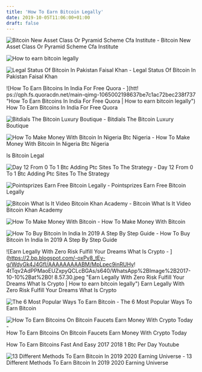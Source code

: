 ```yaml
---
title: 'How To Earn Bitcoin Legally'
date: 2019-10-05T11:06:00+01:00
draft: false
---
```


![Bitcoin New Asset Class Or Pyramid Scheme Cfa Institute - ](https://i2.wp.com/blogs.cfainstitute.org/investor/files/2018/09/Bitcoin-Cryptocurrency-or-Pyramid-Scheme.png?resize=940%2C575&ssl=1 "Bitcoin New Asset Class Or Pyramid Scheme Cfa Institute | How to earn bitcoin legally") Bitcoin New Asset Class Or Pyramid Scheme Cfa Institute

![How to earn bitcoin legally](https://qph.fs.quoracdn.net/main-qimg-4eeec6401e3f7fce6dad0b41a392dee3-c "How to earn bitcoin legally") 

![Legal Status Of Bitcoin In Pakistan Faisal Khan - ](https://faisalkhan.com/wp-content/uploads/2017/05/Bitcoin-Legal-Pakistan.jpg "Legal Status Of Bitcoin In Pakistan Faisal Khan | How to earn bitcoin legally") Legal Status Of Bitcoin In Pakistan Faisal Khan

![How To Earn Bitcoins In India For Free Quora - ](htt!   ps://qph.fs.quoracdn.net/main-qimg-1065002198637be7c1ac72bec238f737 "How To Earn Bitcoins In India For Free Quora | How to earn bitcoin legally") How To Earn Bitcoins In India For Free Quora

![Bitdials The Bitcoin Luxury Boutique - ](https://cdn.shopify.com/s/files/1/1593/9031/files/aff-mob4_1024x.progressive.jpg?v=1565255245 "Bitdials The Bitcoin Luxury Boutique | How to earn bitcoin legally") Bitdials The Bitcoin Luxury Boutique

![How To Make Money With Bitcoin In Nigeria Btc Nigeria - ](https://btc.ng/wp-content/uploads/2016/08/How-to-make-money-with-Bitcoin-in-Nigeria.jpg "How To Make Money With Bitcoin In Nigeria Btc Nigeria | How to earn bitcoin legally") How To Make Money With Bitcoin In Nigeria Btc Nigeria

Is Bitcoin Legal

![Day 12 From 0 To 1 Btc Adding Ptc Sites To The Strategy - ](https://cdn.publish0x.com/prod/fs/images/97625cbc65739eb271c54586b25ec1268282832e5c7988cab69fc3ea1391329e.jpeg "Day 12 From 0 To 1 Btc Adding Ptc Sites To The Strategy | How to earn bitcoin legally") Day 12 From 0 To 1 Btc Adding Ptc Sites To The Strategy

![Pointsprizes Earn Free Bitcoin Legally - ](https://trustspot-company-photos.imgix.net/CSPHOTO_156524173933311_395675.png?auto=compress&w=180&h=180&fit=crop "Pointsprizes Earn Free Bitcoin Legally | How to earn bitcoin legally") Pointsprizes Earn Free Bitcoin Legally

![Bitcoin What Is It Video Bitcoin Khan Academy - ](https://i.ytimg.com/vi/EA0LkCkvUeU/maxresdefault.jpg "Bitcoin What Is It Video Bitcoin Khan Academy | How to earn bitcoin legally") Bitcoin What Is It Video Bitcoin Khan Academy

![How To Make Money With Bitcoin - ](https://www.creditdonkey.com/image/1/550w/donkey-bank-deposit-bitcoin.jpg "How To Make Money With Bitcoin | How to earn bitcoin legally") How To Make Money With Bitcoin

![How To Buy Bitcoin In India In 2019 A Step By Step Guide - ](https://s3-ap-southeast-1.amazonaws.com/cs-public-uploads-prod/1d47282c-8061-4a61-b1b0-86aa11dd6a2d "How To Buy Bitcoin In India In 2019 A Step By Step Guide | How to earn bitcoin legally") How To Buy Bitcoin In India In 2019 A Step By Step Guide

![Earn Legally With Zero Risk Fulfill Your Dreams What Is Crypto - ](https://2.bp.blogspot.com/-oxPv8_tEy-g/WdyGk4J4GfI/AAAAAAAAABM/MpLpec9inRUHy!   4tTqv2AdPPMaoEUZxpyQCLcBGAs/s640/WhatsApp%2BImage%2B2017-10-10%2Bat%2B0!   8.57.30.jpeg "Earn Legally With Zero Risk Fulfill Your Dreams What Is Crypto | How to earn bitcoin legally") Earn Legally With Zero Risk Fulfill Your Dreams What Is Crypto

![The 6 Most Popular Ways To Earn Bitcoin - ](https://coinsutra.com/wp-content/uploads/2019/01/Lolli-free-bitcoins.jpg "The 6 Most Popular Ways To Earn Bitcoin | How to earn bitcoin legally") The 6 Most Popular Ways To Earn Bitcoin

![How To Earn Bitcoins On Bitcoin Faucets Earn Money With Crypto Today - ](https://i.ytimg.com/vi/xXRovggOKlQ/hqdefault.jpg "How To Earn Bitcoins On Bitcoin Faucets Earn Money With Crypto Today | How to earn bitcoin legally") How To Earn Bitcoins On Bitcoin Faucets Earn Money With Crypto Today

 How To Earn Bitcoins Fast And Easy 2017 2018 1 Btc Per Day Youtube

![13 Different Methods To Earn Bitcoin In 2019 2020 Earning Universe - ](https://i0.wp.com/earninguniverse.com/wp-content/uploads/2019/02/bitfortip.png?resize=955%2C414 "13 Different Methods To Earn Bitcoin In 2019 2020 Earning Universe | How to earn bitcoin legally") 13 Different Methods To Earn Bitcoin In 2019 2020 Earning Universe